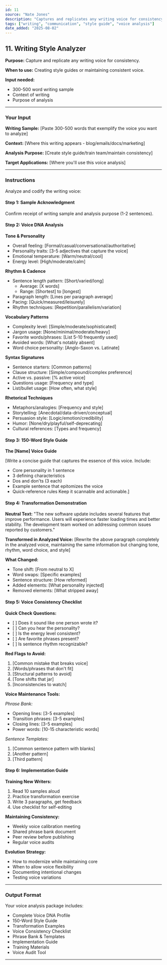 ```yaml
---
id: 11
source: "Nate Jones"
description: "Captures and replicates any writing voice for consistency."
tags: ["writing", "communication", "style guide", "voice analysis"]
date_added: "2025-08-02"
---
```


## 11\. Writing Style Analyzer

**Purpose:** Capture and replicate any writing voice for consistency.

**When to use:** Creating style guides or maintaining consistent voice.

**Input needed:**

* 300-500 word writing sample  
* Context of writing  
* Purpose of analysis

---

### **Your Input**

**Writing Sample:** \[Paste 300-500 words that exemplify the voice you want to analyze\]

**Context:** \[Where this writing appears \- blog/emails/docs/marketing\]

**Analysis Purpose:** \[Create style guide/train team/maintain consistency\]

**Target Applications:** \[Where you'll use this voice analysis\]

---

### **Instructions**

Analyze and codify the writing voice:

#### **Step 1: Sample Acknowledgment**

Confirm receipt of writing sample and analysis purpose (1-2 sentences).

#### **Step 2: Voice DNA Analysis**

**Tone & Personality**

* Overall feeling: \[Formal/casual/conversational/authoritative\]  
* Personality traits: \[3-5 adjectives that capture the voice\]  
* Emotional temperature: \[Warm/neutral/cool\]  
* Energy level: \[High/moderate/calm\]

**Rhythm & Cadence**

* Sentence length pattern: \[Short/varied/long\]  
  * Average: \[X words\]  
  * Range: \[Shortest\] to \[longest\]  
* Paragraph length: \[Lines per paragraph average\]  
* Pacing: \[Quick/measured/leisurely\]  
* Rhythm techniques: \[Repetition/parallelism/variation\]

**Vocabulary Patterns**

* Complexity level: \[Simple/moderate/sophisticated\]  
* Jargon usage: \[None/minimal/moderate/heavy\]  
* Favorite words/phrases: \[List 5-10 frequently used\]  
* Avoided words: \[What's notably absent\]  
* Word choice personality: \[Anglo-Saxon vs. Latinate\]

**Syntax Signatures**

* Sentence starters: \[Common patterns\]  
* Clause structure: \[Simple/compound/complex preference\]  
* Active vs. passive: \[% active voice\]  
* Questions usage: \[Frequency and type\]  
* List/bullet usage: \[How often, what style\]

**Rhetorical Techniques**

* Metaphors/analogies: \[Frequency and style\]  
* Storytelling: \[Anecdotal/data-driven/conceptual\]  
* Persuasion style: \[Logic/emotion/credibility\]  
* Humor: \[None/dry/playful/self-deprecating\]  
* Cultural references: \[Types and frequency\]

#### **Step 3: 150-Word Style Guide**

**The \[Name\] Voice Guide**

\[Write a concise guide that captures the essence of this voice. Include:

* Core personality in 1 sentence  
* 3 defining characteristics  
* Dos and don'ts (3 each)  
* Example sentence that epitomizes the voice  
* Quick-reference rules Keep it scannable and actionable.\]

#### **Step 4: Transformation Demonstration**

**Neutral Text:** "The new software update includes several features that improve performance. Users will experience faster loading times and better stability. The development team worked on addressing common issues reported by customers."

**Transformed in Analyzed Voice:** \[Rewrite the above paragraph completely in the analyzed voice, maintaining the same information but changing tone, rhythm, word choice, and style\]

**What Changed:**

* Tone shift: \[From neutral to X\]  
* Word swaps: \[Specific examples\]  
* Sentence structure: \[How reformed\]  
* Added elements: \[What personality injected\]  
* Removed elements: \[What stripped away\]

#### **Step 5: Voice Consistency Checklist**

**Quick Check Questions:**

* \[ \] Does it sound like one person wrote it?  
* \[ \] Can you hear the personality?  
* \[ \] Is the energy level consistent?  
* \[ \] Are favorite phrases present?  
* \[ \] Is sentence rhythm recognizable?

**Red Flags to Avoid:**

1. \[Common mistake that breaks voice\]  
2. \[Words/phrases that don't fit\]  
3. \[Structural patterns to avoid\]  
4. \[Tone shifts that jar\]  
5. \[Inconsistencies to watch\]

**Voice Maintenance Tools:**

*Phrase Bank:*

* Opening lines: \[3-5 examples\]  
* Transition phrases: \[3-5 examples\]  
* Closing lines: \[3-5 examples\]  
* Power words: \[10-15 characteristic words\]

*Sentence Templates:*

1. \[Common sentence pattern with blanks\]  
2. \[Another pattern\]  
3. \[Third pattern\]

#### **Step 6: Implementation Guide**

**Training New Writers:**

1. Read 10 samples aloud  
2. Practice transformation exercise  
3. Write 3 paragraphs, get feedback  
4. Use checklist for self-editing

**Maintaining Consistency:**

* Weekly voice calibration meeting  
* Shared phrase bank document  
* Peer review before publishing  
* Regular voice audits

**Evolution Strategy:**

* How to modernize while maintaining core  
* When to allow voice flexibility  
* Documenting intentional changes  
* Testing voice variations

---

### **Output Format**

Your voice analysis package includes:

* Complete Voice DNA Profile  
* 150-Word Style Guide  
* Transformation Examples  
* Voice Consistency Checklist  
* Phrase Bank & Templates  
* Implementation Guide  
* Training Materials  
* Voice Audit Tool

---
